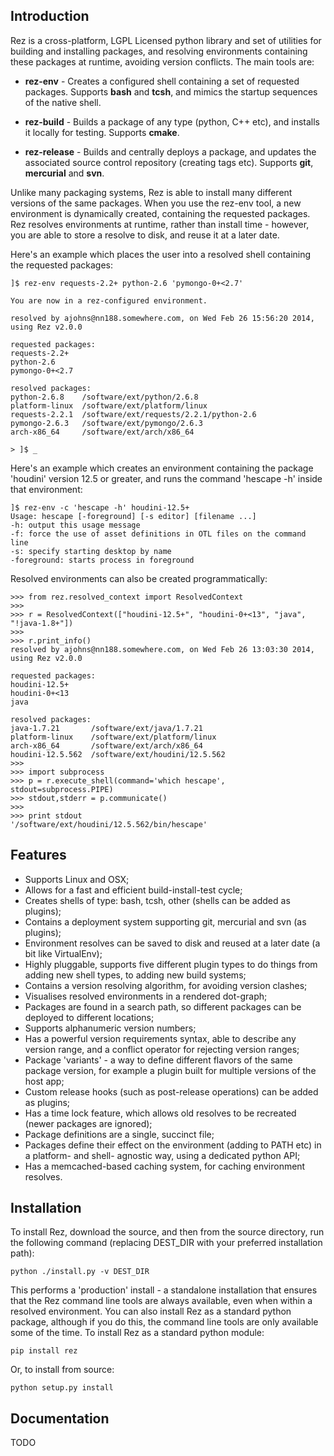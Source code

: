 ## Introduction

Rez is a cross-platform, LGPL Licensed python library and set of utilities for
building and installing packages, and resolving environments containing these
packages at runtime, avoiding version conflicts. The main tools are:

* **rez-env** - Creates a configured shell containing a set of requested packages.
  Supports **bash** and **tcsh**, and mimics the startup sequences of the native shell.

* **rez-build** - Builds a package of any type (python, C++ etc), and installs it
  locally for testing. Supports **cmake**.

* **rez-release** - Builds and centrally deploys a package, and updates the associated
  source control repository (creating tags etc). Supports **git**, **mercurial**
  and **svn**.

Unlike many packaging systems, Rez is able to install many different versions of
the same packages. When you use the rez-env tool, a new environment is dynamically
created, containing the requested packages. Rez resolves environments at runtime,
rather than install time - however, you are able to store a resolve to disk, and
reuse it at a later date.

Here's an example which places the user into a resolved shell containing the
requested packages:

    ]$ rez-env requests-2.2+ python-2.6 'pymongo-0+<2.7'

    You are now in a rez-configured environment.

    resolved by ajohns@nn188.somewhere.com, on Wed Feb 26 15:56:20 2014, using Rez v2.0.0

    requested packages:
    requests-2.2+
    python-2.6
    pymongo-0+<2.7

    resolved packages:
    python-2.6.8    /software/ext/python/2.6.8
    platform-linux  /software/ext/platform/linux
    requests-2.2.1  /software/ext/requests/2.2.1/python-2.6
    pymongo-2.6.3   /software/ext/pymongo/2.6.3
    arch-x86_64     /software/ext/arch/x86_64

    > ]$ _

Here's an example which creates an environment containing the package 'houdini'
version 12.5 or greater, and runs the command 'hescape -h' inside that environment:

    ]$ rez-env -c 'hescape -h' houdini-12.5+
    Usage: hescape [-foreground] [-s editor] [filename ...]
    -h: output this usage message
    -f: force the use of asset definitions in OTL files on the command line
    -s: specify starting desktop by name
    -foreground: starts process in foreground

Resolved environments can also be created programmatically:

    >>> from rez.resolved_context import ResolvedContext
    >>>
    >>> r = ResolvedContext(["houdini-12.5+", "houdini-0+<13", "java", "!java-1.8+"])
    >>>
    >>> r.print_info()
    resolved by ajohns@nn188.somewhere.com, on Wed Feb 26 13:03:30 2014, using Rez v2.0.0

    requested packages:
    houdini-12.5+
    houdini-0+<13
    java

    resolved packages:
    java-1.7.21       /software/ext/java/1.7.21
    platform-linux    /software/ext/platform/linux
    arch-x86_64       /software/ext/arch/x86_64
    houdini-12.5.562  /software/ext/houdini/12.5.562
    >>>
    >>> import subprocess
    >>> p = r.execute_shell(command='which hescape', stdout=subprocess.PIPE)
    >>> stdout,stderr = p.communicate()
    >>>
    >>> print stdout
    '/software/ext/houdini/12.5.562/bin/hescape'


## Features

* Supports Linux and OSX;
* Allows for a fast and efficient build-install-test cycle;
* Creates shells of type: bash, tcsh, other (shells can be added as plugins);
* Contains a deployment system supporting git, mercurial and svn (as plugins);
* Environment resolves can be saved to disk and reused at a later date (a bit
  like VirtualEnv);
* Highly pluggable, supports five different plugin types to do things from
  adding new shell types, to adding new build systems;
* Contains a version resolving algorithm, for avoiding version clashes;
* Visualises resolved environments in a rendered dot-graph;
* Packages are found in a search path, so different packages can be deployed
  to different locations;
* Supports alphanumeric version numbers;
* Has a powerful version requirements syntax, able to describe any version
  range, and a conflict operator for rejecting version ranges;
* Package 'variants' - a way to define different flavors of the same package
  version, for example a plugin built for multiple versions of the host app;
* Custom release hooks (such as post-release operations) can be added as plugins;
* Has a time lock feature, which allows old resolves to be recreated (newer
  packages are ignored);
* Package definitions are a single, succinct file;
* Packages define their effect on the environment (adding to PATH etc) in a
  platform- and shell- agnostic way, using a dedicated python API;
* Has a memcached-based caching system, for caching environment resolves.


## Installation

To install Rez, download the source, and then from the source directory, run the following command (replacing DEST_DIR with your preferred installation path):

    python ./install.py -v DEST_DIR

This performs a 'production' install - a standalone installation that ensures that the Rez command line tools are always available, even when within a resolved environment. You can also install Rez as a standard python package, although if you do this, the command line tools are only available some of the time. To install Rez as a standard python module:

    pip install rez

Or, to install from source:

    python setup.py install


## Documentation

TODO
